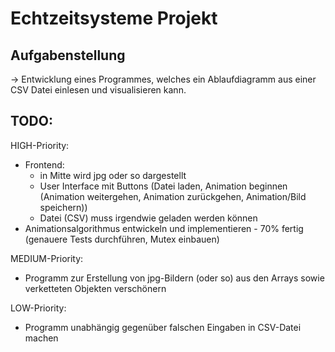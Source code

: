 # Echtzeitsysteme Projekt

## Aufgabenstellung
-> Entwicklung eines Programmes, welches ein Ablaufdiagramm aus einer CSV Datei einlesen und visualisieren kann.

## TODO:
HIGH-Priority:
* Frontend: 
    * in Mitte wird jpg oder so dargestellt
    * User Interface mit Buttons (Datei laden, Animation beginnen (Animation weitergehen, Animation zurückgehen, Animation/Bild speichern))
    * Datei (CSV) muss irgendwie geladen werden können
* Animationsalgorithmus entwickeln und implementieren - 70% fertig (genauere Tests durchführen, Mutex einbauen)

MEDIUM-Priority:
* Programm zur Erstellung von jpg-Bildern (oder so) aus den Arrays sowie verketteten Objekten verschönern

LOW-Priority:
* Programm unabhängig gegenüber falschen Eingaben in CSV-Datei machen